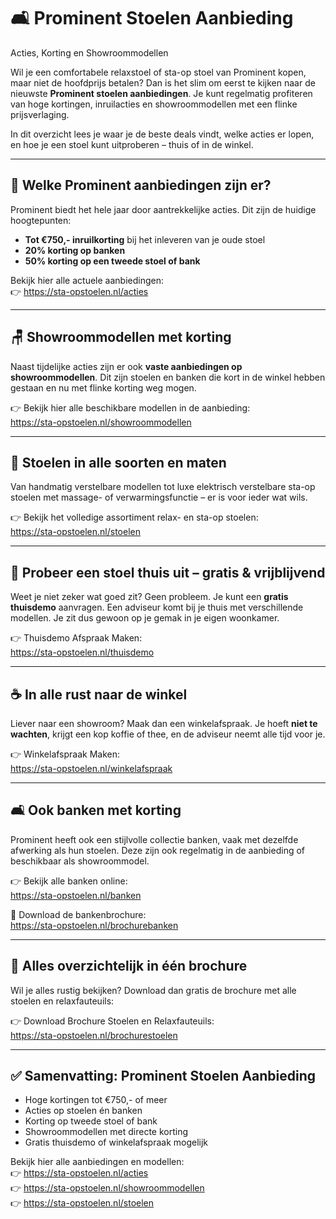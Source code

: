 # 🛋️ Prominent Stoelen Aanbieding
Acties, Korting en Showroommodellen

Wil je een comfortabele relaxstoel of sta-op stoel van Prominent kopen, maar niet de hoofdprijs betalen? Dan is het slim om eerst te kijken naar de nieuwste **Prominent stoelen aanbiedingen**. Je kunt regelmatig profiteren van hoge kortingen, inruilacties en showroommodellen met een flinke prijsverlaging.

In dit overzicht lees je waar je de beste deals vindt, welke acties er lopen, en hoe je een stoel kunt uitproberen – thuis of in de winkel.

---

## 🎯 Welke Prominent aanbiedingen zijn er?

Prominent biedt het hele jaar door aantrekkelijke acties. Dit zijn de huidige hoogtepunten:

- **Tot €750,- inruilkorting** bij het inleveren van je oude stoel
- **20% korting op banken**
- **50% korting op een tweede stoel of bank**

Bekijk hier alle actuele aanbiedingen:  
👉 https://sta-opstoelen.nl/acties

---

## 🪑 Showroommodellen met korting

Naast tijdelijke acties zijn er ook **vaste aanbiedingen op showroommodellen**. Dit zijn stoelen en banken die kort in de winkel hebben gestaan en nu met flinke korting weg mogen.

👉 Bekijk hier alle beschikbare modellen in de aanbieding:  
https://sta-opstoelen.nl/showroommodellen

---

## 💺 Stoelen in alle soorten en maten

Van handmatig verstelbare modellen tot luxe elektrisch verstelbare sta-op stoelen met massage- of verwarmingsfunctie – er is voor ieder wat wils.

👉 Bekijk het volledige assortiment relax- en sta-op stoelen:  
https://sta-opstoelen.nl/stoelen

---

## 🏡 Probeer een stoel thuis uit – gratis & vrijblijvend

Weet je niet zeker wat goed zit? Geen probleem. Je kunt een **gratis thuisdemo** aanvragen. Een adviseur komt bij je thuis met verschillende modellen. Je zit dus gewoon op je gemak in je eigen woonkamer.

👉 Thuisdemo Afspraak Maken:  
https://sta-opstoelen.nl/thuisdemo

---

## ☕ In alle rust naar de winkel

Liever naar een showroom? Maak dan een winkelafspraak. Je hoeft **niet te wachten**, krijgt een kop koffie of thee, en de adviseur neemt alle tijd voor je.

👉 Winkelafspraak Maken:  
https://sta-opstoelen.nl/winkelafspraak

---

## 🛋️ Ook banken met korting

Prominent heeft ook een stijlvolle collectie banken, vaak met dezelfde afwerking als hun stoelen. Deze zijn ook regelmatig in de aanbieding of beschikbaar als showroommodel.

👉 Bekijk alle banken online:  
https://sta-opstoelen.nl/banken

📘 Download de bankenbrochure:  
https://sta-opstoelen.nl/brochurebanken

---

## 📘 Alles overzichtelijk in één brochure

Wil je alles rustig bekijken? Download dan gratis de brochure met alle stoelen en relaxfauteuils:

👉 Download Brochure Stoelen en Relaxfauteuils:  
https://sta-opstoelen.nl/brochurestoelen

---

## ✅ Samenvatting: Prominent Stoelen Aanbieding

- Hoge kortingen tot €750,- of meer
- Acties op stoelen én banken
- Korting op tweede stoel of bank
- Showroommodellen met directe korting
- Gratis thuisdemo of winkelafspraak mogelijk

Bekijk hier alle aanbiedingen en modellen:  
👉 https://sta-opstoelen.nl/acties  
👉 https://sta-opstoelen.nl/showroommodellen  
👉 https://sta-opstoelen.nl/stoelen

